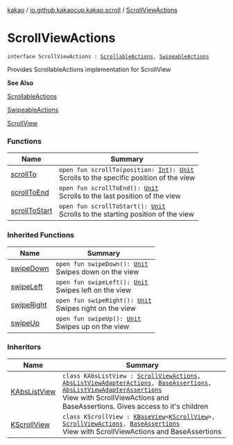 [kakao](../../index.md) / [io.github.kakaocup.kakao.scroll](../index.md) / [ScrollViewActions](./index.md)

# ScrollViewActions

`interface ScrollViewActions : `[`ScrollableActions`](../../io.github.kakaocup.kakao.common.actions/-scrollable-actions/index.md)`, `[`SwipeableActions`](../../io.github.kakaocup.kakao.common.actions/-swipeable-actions/index.md)

Provides ScrollableActions implementation for ScrollView

**See Also**

[ScrollableActions](../../io.github.kakaocup.kakao.common.actions/-scrollable-actions/index.md)

[SwipeableActions](../../io.github.kakaocup.kakao.common.actions/-swipeable-actions/index.md)

[ScrollView](https://developer.android.com/reference/android/widget/ScrollView.html)

### Functions

| Name | Summary |
|---|---|
| [scrollTo](scroll-to.md) | `open fun scrollTo(position: `[`Int`](https://kotlinlang.org/api/latest/jvm/stdlib/kotlin/-int/index.html)`): `[`Unit`](https://kotlinlang.org/api/latest/jvm/stdlib/kotlin/-unit/index.html)<br>Scrolls to the specific position of the view |
| [scrollToEnd](scroll-to-end.md) | `open fun scrollToEnd(): `[`Unit`](https://kotlinlang.org/api/latest/jvm/stdlib/kotlin/-unit/index.html)<br>Scrolls to the last position of the view |
| [scrollToStart](scroll-to-start.md) | `open fun scrollToStart(): `[`Unit`](https://kotlinlang.org/api/latest/jvm/stdlib/kotlin/-unit/index.html)<br>Scrolls to the starting position of the view |

### Inherited Functions

| Name | Summary |
|---|---|
| [swipeDown](../../io.github.kakaocup.kakao.common.actions/-swipeable-actions/swipe-down.md) | `open fun swipeDown(): `[`Unit`](https://kotlinlang.org/api/latest/jvm/stdlib/kotlin/-unit/index.html)<br>Swipes down on the view |
| [swipeLeft](../../io.github.kakaocup.kakao.common.actions/-swipeable-actions/swipe-left.md) | `open fun swipeLeft(): `[`Unit`](https://kotlinlang.org/api/latest/jvm/stdlib/kotlin/-unit/index.html)<br>Swipes left on the view |
| [swipeRight](../../io.github.kakaocup.kakao.common.actions/-swipeable-actions/swipe-right.md) | `open fun swipeRight(): `[`Unit`](https://kotlinlang.org/api/latest/jvm/stdlib/kotlin/-unit/index.html)<br>Swipes right on the view |
| [swipeUp](../../io.github.kakaocup.kakao.common.actions/-swipeable-actions/swipe-up.md) | `open fun swipeUp(): `[`Unit`](https://kotlinlang.org/api/latest/jvm/stdlib/kotlin/-unit/index.html)<br>Swipes up on the view |

### Inheritors

| Name | Summary |
|---|---|
| [KAbsListView](../../io.github.kakaocup.kakao.list/-k-abs-list-view/index.md) | `class KAbsListView : `[`ScrollViewActions`](./index.md)`, `[`AbsListViewAdapterActions`](../../io.github.kakaocup.kakao.list/-abs-list-view-adapter-actions/index.md)`, `[`BaseAssertions`](../../io.github.kakaocup.kakao.common.assertions/-base-assertions/index.md)`, `[`AbsListViewAdapterAssertions`](../../io.github.kakaocup.kakao.list/-abs-list-view-adapter-assertions/index.md)<br>View with ScrollViewActions and BaseAssertions. Gives access to it's children |
| [KScrollView](../-k-scroll-view/index.md) | `class KScrollView : `[`KBaseView`](../../io.github.kakaocup.kakao.common.views/-k-base-view/index.md)`<`[`KScrollView`](../-k-scroll-view/index.md)`>, `[`ScrollViewActions`](./index.md)`, `[`BaseAssertions`](../../io.github.kakaocup.kakao.common.assertions/-base-assertions/index.md)<br>View with ScrollViewActions and BaseAssertions |
